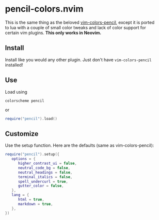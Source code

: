 # pencil-colors.nvim

This is the same thing as the beloved [vim-colors-pencil](https://github.com/preservim/vim-colors-pencil), except it is ported to lua with a couple of small color tweaks and lack of color support for certain vim plugins.
**This only works in Neovim.**

## Install

Install like you would any other plugin.
Just don't have `vim-colors-pencil` installed!

## Use

Load using

```vim
colorscheme pencil
```

or 

```lua
require("pencil").load()
```

## Customize

Use the setup function.
Here are the defaults (same as vim-colors-pencil):

```lua
require("pencil").setup({
   options = {
      higher_contrast_ui = false,
      neutral_code_bg = false,
      neutral_headings = false,
      terminal_italics = false,
      spell_undercurl = true,
      gutter_color = false,
   },
   lang = {
      html = true,
      markdown = true,
   },
})
```